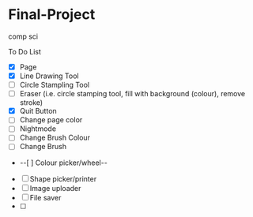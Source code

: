 # Final-Project
comp sci

To Do List
- [x] Page
- [x] Line Drawing Tool
- [ ] Circle Stampling Tool
- [ ] Eraser (i.e. circle stamping tool, fill with background (colour), remove stroke)
- [x] Quit Button
- [ ] Change page color
- [ ] Nightmode
- [ ] Change Brush Colour
- [ ] Change Brush
- --[ ] Colour picker/wheel--
- [ ] Shape picker/printer
- [ ] Image uploader
- [ ] File saver
- [ ] 
